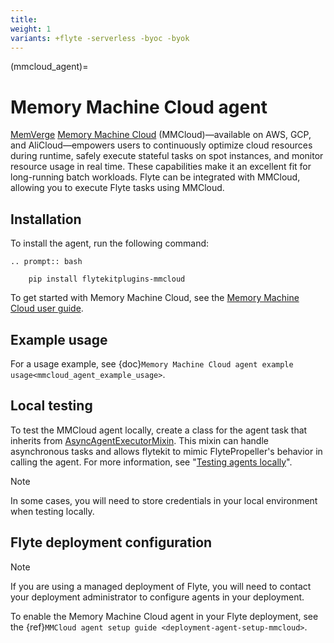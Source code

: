 ```yaml
---
title:
weight: 1
variants: +flyte -serverless -byoc -byok
---
```




(mmcloud_agent)=

# Memory Machine Cloud agent

[MemVerge](https://memverge.com/) [Memory Machine Cloud](https://www.mmcloud.io/) (MMCloud)—available on AWS, GCP, and AliCloud—empowers users to continuously optimize cloud resources during runtime, safely execute stateful tasks on spot instances, and monitor resource usage in real time. These capabilities make it an excellent fit for long-running batch workloads. Flyte can be integrated with MMCloud, allowing you to execute Flyte tasks using MMCloud.

## Installation

To install the agent, run the following command:

```{eval-rst}
.. prompt:: bash

    pip install flytekitplugins-mmcloud
```

To get started with Memory Machine Cloud, see the [Memory Machine Cloud user guide](https://docs.memverge.com/mmce/current/userguide/olh/index.html).

## Example usage

For a usage example, see {doc}`Memory Machine Cloud agent example usage<mmcloud_agent_example_usage>`.

## Local testing

To test the MMCloud agent locally, create a class for the agent task that inherits from [AsyncAgentExecutorMixin](https://github.com/flyteorg/flytekit/blob/master/flytekit/extend/backend/base_agent.py#L262). This mixin can handle asynchronous tasks and allows flytekit to mimic FlytePropeller's behavior in calling the agent. For more information, see "[Testing agents locally](https://docs.flyte.org/en/latest/flyte_agents/testing_agents_in_a_local_python_environment.html)".

> [!NOTE]
>
> In some cases, you will need to store credentials in your local environment when testing locally.
>

## Flyte deployment configuration

> [!NOTE]
> If you are using a managed deployment of Flyte, you will need to contact your deployment administrator to configure agents in your deployment.

To enable the Memory Machine Cloud agent in your Flyte deployment, see the {ref}`MMCloud agent setup guide <deployment-agent-setup-mmcloud>`.
